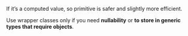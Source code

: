 
If it’s a computed value, so primitive is safer and slightly more efficient.

Use wrapper classes only if you need **nullability** or **to store in generic types that require objects**.